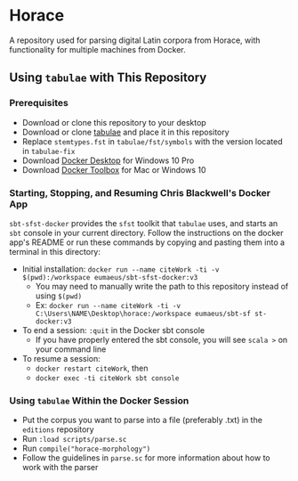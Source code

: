 # Horace
A repository used for parsing digital Latin corpora from Horace, with functionality for multiple machines from Docker.

## Using `tabulae` with This Repository

### Prerequisites
- Download or clone this repository to your desktop
- Download or clone [tabulae](https://github.com/neelsmith/tabulae) and place it in this repository
- Replace `stemtypes.fst` in `tabulae/fst/symbols` with the version located in `tabulae-fix`
- Download [Docker Desktop](https://www.docker.com/products/docker-desktop) for Windows 10 Pro
- Download [Docker Toolbox](https://docs.docker.com/toolbox/) for Mac or Windows 10

### Starting, Stopping, and Resuming Chris Blackwell's Docker App
`sbt-sfst-docker` provides the `sfst` toolkit that `tabulae` uses, and starts an `sbt` console in your current directory. Follow the instructions on the docker app's README or run these commands by copying and pasting them into a terminal in this directory:
- Initial installation: `docker run --name citeWork -ti -v $(pwd):/workspace eumaeus/sbt-sfst-docker:v3`
  - You may need to manually write the path to this repository instead of using `$(pwd)`
  - Ex: `docker run --name citeWork -ti -v C:\Users\NAME\Desktop\horace:/workspace eumaeus/sbt-sf
  st-docker:v3`
- To end a session: `:quit` in the Docker sbt console
  - If you have properly entered the sbt console, you will see `scala >` on your command line
- To resume a session:
  - `docker restart citeWork`, then
  - `docker exec -ti citeWork sbt console`

### Using `tabulae` Within the Docker Session
- Put the corpus you want to parse into a file (preferably .txt) in the `editions` repository
- Run `:load scripts/parse.sc`
- Run `compile("horace-morphology")`
- Follow the guidelines in `parse.sc` for more information about how to work with the parser
